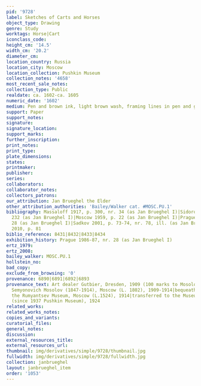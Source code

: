 ```yaml
---
pid: '9728'
label: Sketches of Carts and Horses
object_type: Drawing
genre: Study
worktags: Horse|Cart
iconclass_code:
height_cm: '14.5'
width_cm: '20.2'
diameter_cm:
location_country: Russia
location_city: Moscow
location_collection: Pushkin Museum
collection_notes: '4658'
most_recent_sale_notes:
collection_type: Public
realdate: ca. 1602-ca. 1605
numeric_date: '1602'
medium: Pen and brown ink, light brown wash, framing lines in pen and gray ink
support: Paper
support_notes:
signature:
signature_location:
support_marks:
further_inscription:
print_notes:
print_type:
plate_dimensions:
states:
printmaker:
publisher:
series:
collaborators:
collaborator_notes:
collectors_patrons:
our_attribution: Jan Brueghel the Elder
other_attribution_authorities: 'Bailey/Walker cat. #MOSC.PU.1'
bibliography: Massaloff 1917, p. 300, nr. 34 (as Jan Brueghel I)|Sidorov 1930, p.
  232 (as Jan Brueghel I)|Moscow 1959, p. 22 (as Jan Brueghel I)|Prague 1986-87, nr.
  28 (as Jan Brueghel I)|Sadkov 2001, p. 73-74, nr. 78, ill. (as Jan Brueghel I)|Sadkov
  2010, p. 81
biblio_reference: 8431|8432|8433|8434
exhibition_history: Prague 1986-87, nr. 28 (as Jan Brueghel I)
ertz_1979:
ertz_2008:
bailey_walker: MOSC.PU.1
hollstein_no:
bad_copy:
exclude_from_browsing: '0'
provenance: 6890|6891|6892|6893
provenance_text: Art dealer Gutbier, Dresden, 1909 (100 marks to Mosolov)|Nikolay
  Semyonovich Mosolov (1847-1914), Moscow (L. 1802), 1909-1914|bequeathed by him to
  the Rumyantsev Museum, Moscow (L.1524), 1914|transferred to the Museum of Fine Arts
  (since 1937 Pushkin Museum), 1924
related_works:
related_works_notes:
copies_and_variants:
curatorial_files:
general_notes:
discussion:
external_resources_title:
external_resources_url:
thumbnail: img/derivatives/simple/9728/thumbnail.jpg
fullwidth: img/derivatives/simple/9728/fullwidth.jpg
collection: janbrueghel
layout: janbrueghel_item
order: '1053'
---
```

